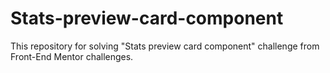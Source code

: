 # Stats-preview-card-component
This repository for solving "Stats preview card component" challenge from Front-End Mentor challenges. 
